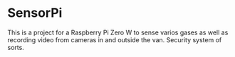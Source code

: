 # SensorPi
This is a project for a Raspberry Pi Zero W to sense varios gases as well as recording video from cameras in and outside the van.
Security system of sorts.